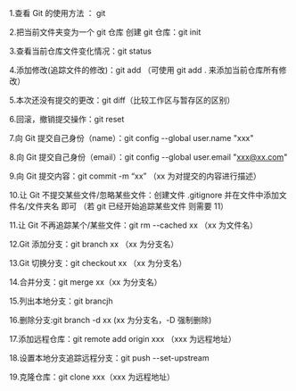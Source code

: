 1.查看 Git 的使用方法 ： git

2.把当前文件夹变为一个 git 仓库 创建 git 仓库：git init

3.查看当前仓库文件变化情况：git status

4.添加修改(追踪文件的修改)：git add （可使用 git add . 来添加当前仓库所有修改）

5.本次还没有提交的更改：git diff（比较工作区与暂存区的区别）

6.回滚，撤销提交操作：git reset

7.向 Git 提交自己身份（name）：git config --global user.name "xxx"

8.向 Git 提交自己身份（email）：git config --global user.email "xxx@xx.com"

9.向 Git 提交内容：git commit -m “xx” （xx 为对提交的内容进行描述）

10.让 Git 不提交某些文件/忽略某些文件：创建文件 .gitignore 并在文件中添加文件名/文件夹名 即可 （若 git 已经开始追踪某些文件 则需要 11）

11.让 Git 不再追踪某个/某些文件：git rm --cached xx （xx 为文件名）

12.Git 添加分支：git branch xx （xx 为分支名）

13.Git 切换分支：git checkout xx （xx 为分支名）

14.合并分支：git merge xx（xx 为分支名）

15.列出本地分支：git brancjh

16.删除分支:git branch -d xx (xx 为分支名，-D 强制删除)

17.添加远程仓库：git remote add origin xxx （xxx 为远程地址）

18.设置本地分支追踪远程分支：git push --set-upstream

19.克隆仓库：git clone xxx（xxx 为远程地址）
